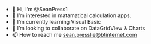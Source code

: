 - 👋 Hi, I’m @SeanPress1
- 👀 I’m interested in matamatical calculation apps.
- 🌱 I’m currently learning Visual Basic
- 💞️ I’m looking to collaborate on DataGridView & Charts
- 📫 How to reach me sean.presslie@btinternet.com

<!---
SeanPress1/SeanPress1 is a ✨ special ✨ repository because its `README.md` (this file) appears on your GitHub profile.
You can click the Preview link to take a look at your changes.
--->

